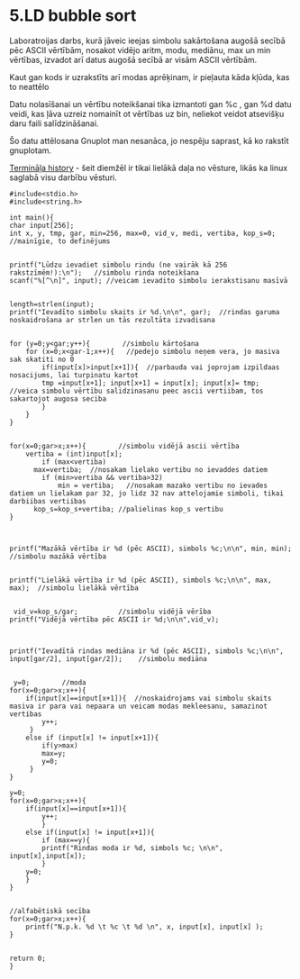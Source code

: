 # 5.LD bubble sort

Laboratroijas darbs, kurā jāveic ieejas simbolu sakārtošana augošā secībā pēc ASCII vērtībām, nosakot vidējo aritm, modu, mediānu, max un min vērtības, izvadot arī datus augošā secībā ar visām ASCII vērtībām.

Kaut gan kods ir uzrakstīts arī modas aprēķinam, ir pieļauta kāda kļūda, kas to neattēlo

Datu nolasīšanai un vērtību noteikšanai tika izmantoti gan %c , gan %d datu veidi, kas ļāva uzreiz nomainīt ot vērtības uz bin, neliekot veidot atsevišķu daru faili salīdzināšanai.

Šo datu attēlosana Gnuplot man nesanāca, jo nespēju saprast, kā ko rakstīt gnuplotam.

[Termināļa history](https://github.com/valterssne/sne-studijas/blob/master/history_20210111_all_lw) - šeit diemžēl ir tikai lielākā daļa no vēsture, likās ka linux saglabā visu darbību vēsturi.


```
#include<stdio.h> 
#include<string.h>

int main(){ 
char input[256]; 
int x, y, tmp, gar, min=256, max=0, vid_v, medi, vertiba, kop_s=0;   //mainīgie, to definējums 


printf("Lūdzu ievadiet simbolu rindu (ne vairāk kā 256 rakstzīmēm!):\n");   //simbolu rinda noteikšana
scanf("%[^\n]", input); //veicam ievadito simbolu ierakstisanu masīvā


length=strlen(input); 
printf("Ievadīto simbolu skaits ir %d.\n\n", gar);  //rindas garuma noskaidrošana ar strlen un tās rezultāta izvadisana


for (y=0;y<gar;y++){        //simbolu kārtošana 
	for (x=0;x<gar-1;x++){   //pedejo simbolu neņem vera, jo masiva sak skatiti no 0
		if(input[x]>input[x+1]){  //parbauda vai joprojam izpildaas nosacijums, lai turpinatu kartot
 		tmp =input[x+1]; input[x+1] = input[x]; input[x]= tmp;   //veica simbolu vērtību salidzinasanu peec ascii vertiibam, tos sakartojot augosa seciba
 		}
 	}
}


for(x=0;gar>x;x++){        //simbolu vidējā ascii vērtība 
	vertiba = (int)input[x];
		if (max<vertiba) 
      max=vertiba;  //nosakam lielako vertibu no ievaddes datiem
		if (min>vertiba && vertiba>32)
			min = vertiba;   //nosakam mazako vertibu no ievades datiem un lielakam par 32, jo lidz 32 nav attelojamie simboli, tikai darbiibas vertiibas
      kop_s=kop_s+vertiba; //palielinas kop_s vertibu
}



printf("Mazākā vērtība ir %d (pēc ASCII), simbols %c;\n\n", min, min);   //simbolu mazākā vērtība 


printf("Lielākā vērtība ir %d (pēc ASCII), simbols %c;\n\n", max, max);  //simbolu lielākā vērtība 


 vid_v=kop_s/gar;          //simbolu vidējā vērība
printf("Vidējā vērtība pēc ASCII ir %d;\n\n",vid_v);



printf("Ievadītā rindas mediāna ir %d (pēc ASCII), simbols %c;\n\n", input[gar/2], input[gar/2]);    //simbolu mediāna


 y=0;        //moda
for(x=0;gar>x;x++){
 	if(input[x]==input[x+1]){  //noskaidrojams vai simbolu skaits masiva ir para vai nepaara un veicam modas mekleesanu, samazinot vertibas
 		y++;
	 }
	else if (input[x] != input[x+1]){
		if(y>max)
		max=y;
		y=0;
	 }
}

y=0;
for(x=0;gar>x;x++){
	if(input[x]==input[x+1]){
		y++;
		}
	else if(input[x] != input[x+1]){
		if (max==y){
		printf("Rindas moda ir %d, simbols %c; \n\n", input[x],input[x]);
		}
	y=0;
	}
}


//alfabētiskā secība 
for(x=0;gar>x;x++){
	printf("N.p.k. %d \t %c \t %d \n", x, input[x], input[x] );
}


return 0;
}
```
